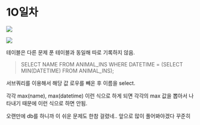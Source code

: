 # 1O일차

![](https://gblobscdn.gitbook.com/assets%2F-Lx_BnLKbqvAkZAteaNW%2F-M00shPrg7X4XoBmaDVf%2F-M00soc6vD3S2U4-S-Jz%2Fimage.png?alt=media&token=6399e92c-4239-4842-ac99-f253a8cbe678)

![](https://gblobscdn.gitbook.com/assets%2F-Lx_BnLKbqvAkZAteaNW%2F-M00shPrg7X4XoBmaDVf%2F-M00stkLFRNc6oA_9RwD%2Fimage.png?alt=media&token=5dcaeb63-2052-4a61-87d9-f50b8164f5b0)

테이블은 다른 문제 푼 테이블과 동일해 따로 기록하지 않음.

> SELECT NAME FROM ANIMAL\_INS WHERE DATETIME = \(SELECT MIN\(DATETIME\) FROM ANIMAL\_INS\);

서브쿼리를 이용해서 해당 값 로우를 빼온 후 이름을 select.

각각 max\(name\), max\(datetime\) 이런 식으로 하게 되면 각각의 max 값을 뽑아서 나타내기 때문에 이런 식으로 하면 안됨.

오랜만에 db를 하니까 이 쉬운 문제도 한참 걸렸네.. 앞으로 많이 풀어봐야겠다 꾸준히

